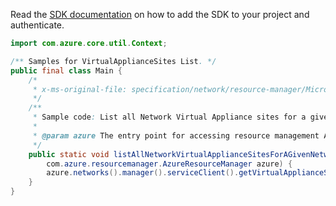 Read the [SDK documentation](https://github.com/Azure/azure-sdk-for-java/blob/azure-resourcemanager_2.13.0/sdk/resourcemanager/azure-resourcemanager/README.md) on how to add the SDK to your project and authenticate.

```java
import com.azure.core.util.Context;

/** Samples for VirtualApplianceSites List. */
public final class Main {
    /*
     * x-ms-original-file: specification/network/resource-manager/Microsoft.Network/stable/2021-05-01/examples/NetworkVirtualApplianceSiteList.json
     */
    /**
     * Sample code: List all Network Virtual Appliance sites for a given Network Virtual Appliance.
     *
     * @param azure The entry point for accessing resource management APIs in Azure.
     */
    public static void listAllNetworkVirtualApplianceSitesForAGivenNetworkVirtualAppliance(
        com.azure.resourcemanager.AzureResourceManager azure) {
        azure.networks().manager().serviceClient().getVirtualApplianceSites().list("rg1", "nva", Context.NONE);
    }
}
```
